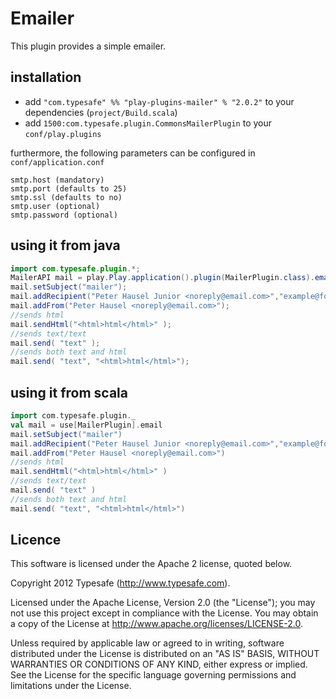 # Emailer  

This plugin provides a simple emailer.

## installation
* add ```"com.typesafe" %% "play-plugins-mailer" % "2.0.2"``` to your dependencies (```project/Build.scala```)
* add ```1500:com.typesafe.plugin.CommonsMailerPlugin``` to your ```conf/play.plugins```

furthermore, the following parameters can be configured in ```conf/application.conf```

```
smtp.host (mandatory)
smtp.port (defaults to 25)
smtp.ssl (defaults to no)
smtp.user (optional)
smtp.password (optional)
```


## using it from java 

```java
import com.typesafe.plugin.*;
MailerAPI mail = play.Play.application().plugin(MailerPlugin.class).email();
mail.setSubject("mailer");
mail.addRecipient("Peter Hausel Junior <noreply@email.com>","example@foo.com");
mail.addFrom("Peter Hausel <noreply@email.com>");
//sends html
mail.sendHtml("<html>html</html>" );
//sends text/text
mail.send( "text" );
//sends both text and html
mail.send( "text", "<html>html</html>");

```

## using it from scala

```scala
import com.typesafe.plugin._
val mail = use[MailerPlugin].email
mail.setSubject("mailer")
mail.addRecipient("Peter Hausel Junior <noreply@email.com>","example@foo.com")
mail.addFrom("Peter Hausel <noreply@email.com>")
//sends html
mail.sendHtml("<html>html</html>" )
//sends text/text
mail.send( "text" )
//sends both text and html
mail.send( "text", "<html>html</html>")

```


## Licence

This software is licensed under the Apache 2 license, quoted below.

Copyright 2012 Typesafe (http://www.typesafe.com).

Licensed under the Apache License, Version 2.0 (the "License"); you may not use this project except in compliance with the License. You may obtain a copy of the License at http://www.apache.org/licenses/LICENSE-2.0.

Unless required by applicable law or agreed to in writing, software distributed under the License is distributed on an "AS IS" BASIS, WITHOUT WARRANTIES OR CONDITIONS OF ANY KIND, either express or implied. See the License for the specific language governing permissions and limitations under the License.
